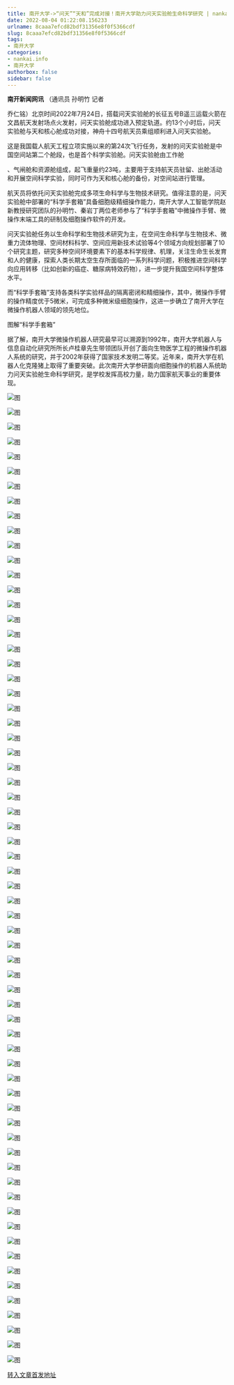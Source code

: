 ```yaml
---
title: 南开大学->“问天”“天和”完成对接！南开大学助力问天实验舱生命科学研究 | nankai.info
date: 2022-08-04 01:22:08.156233
urlname: 8caaa7efcd82bdf31356e8f0f5366cdf
slug: 8caaa7efcd82bdf31356e8f0f5366cdf
tags: 
- 南开大学
categories:
- nankai.info
- 南开大学
authorbox: false
sidebar: false
---
```

**南开新闻网讯** （通讯员 孙明竹 记者

乔仁铭）北京时间2022年7月24日，搭载问天实验舱的长征五号B遥三运载火箭在文昌航天发射场点火发射，问天实验舱成功进入预定轨道。约13个小时后，问天实验舱与天和核心舱成功对接，神舟十四号航天员乘组顺利进入问天实验舱。

这是我国载人航天工程立项实施以来的第24次飞行任务，发射的问天实验舱是中国空间站第二个舱段，也是首个科学实验舱。问天实验舱由工作舱
<!--more-->
、气闸舱和资源舱组成，起飞重量约23吨，主要用于支持航天员驻留、出舱活动和开展空间科学实验，同时可作为天和核心舱的备份，对空间站进行管理。

航天员将依托问天实验舱完成多项生命科学与生物技术研究。值得注意的是，问天实验舱中部署的“科学手套箱”具备细胞级精细操作能力，南开大学人工智能学院赵新教授研究团队的孙明竹、秦岩丁两位老师参与了“科学手套箱”中微操作手臂、微操作末端工具的研制及细胞操作软件的开发。

问天实验舱任务以生命科学和生物技术研究为主，在空间生命科学与生物技术、微重力流体物理、空间材料科学、空间应用新技术试验等4个领域方向规划部署了10个研究主题，研究多种空间环境要素下的基本科学规律、机理，关注生命生长发育和人的健康，探索人类长期太空生存所面临的一系列科学问题，积极推进空间科学向应用转移（比如创新的癌症、糖尿病特效药物），进一步提升我国空间科学整体水平。

而“科学手套箱”支持各类科学实验样品的隔离密闭和精细操作，其中，微操作手臂的操作精度优于5微米，可完成多种微米级细胞操作，这进一步确立了南开大学在微操作机器人领域的领先地位。

图解“科学手套箱”

据了解，南开大学微操作机器人研究最早可以溯源到1992年，南开大学机器人与信息自动化研究所所长卢桂章先生带领团队开创了面向生物医学工程的微操作机器人系统的研究，并于2002年获得了国家技术发明二等奖。近年来，南开大学在机器人化克隆猪上取得了重要突破。此次南开大学参研面向细胞操作的机器人系统助力问天实验舱生命科学研究，是学校发挥高校力量，助力国家航天事业的重要体现。

![图](http://news.nankai.edu.cn/ywsd/system/2022/07/28/g)

![图](http://news.nankai.edu.cn/ywsd/system/2022/07/28/p)

![图](http://news.nankai.edu.cn/ywsd/system/2022/07/28/j)

![图](http://news.nankai.edu.cn/ywsd/system/2022/07/28/)

![图](http://news.nankai.edu.cn/ywsd/system/2022/07/28/8)

![图](http://news.nankai.edu.cn/ywsd/system/2022/07/28/d)

![图](http://news.nankai.edu.cn/ywsd/system/2022/07/28/4)

![图](http://news.nankai.edu.cn/ywsd/system/2022/07/28/8)

![图](http://news.nankai.edu.cn/ywsd/system/2022/07/28/d)

![图](http://news.nankai.edu.cn/ywsd/system/2022/07/28/e)

![图](http://news.nankai.edu.cn/ywsd/system/2022/07/28/c)

![图](http://news.nankai.edu.cn/ywsd/system/2022/07/28/c)

![图](http://news.nankai.edu.cn/ywsd/system/2022/07/28/_)

![图](http://news.nankai.edu.cn/ywsd/system/2022/07/28/4)

![图](http://news.nankai.edu.cn/ywsd/system/2022/07/28/1)

![图](http://news.nankai.edu.cn/ywsd/system/2022/07/28/1)

![图](http://news.nankai.edu.cn/ywsd/system/2022/07/28/7)

![图](http://news.nankai.edu.cn/ywsd/system/2022/07/28/4)

![图](http://news.nankai.edu.cn/ywsd/system/2022/07/28/0)

![图](http://news.nankai.edu.cn/ywsd/system/2022/07/28/0)

![图](http://news.nankai.edu.cn/ywsd/system/2022/07/28/0)

![图](http://news.nankai.edu.cn/ywsd/system/2022/07/28/3)

![图](http://news.nankai.edu.cn/ywsd/system/2022/07/28/0)

![图](http://news.nankai.edu.cn/ywsd/system/2022/07/28/0)

![图](http://news.nankai.edu.cn/)

![图](http://news.nankai.edu.cn/ywsd/system/2022/07/28/1)

![图](http://news.nankai.edu.cn/ywsd/system/2022/07/28/7)

![图](http://news.nankai.edu.cn/ywsd/system/2022/07/28/4)

![图](http://news.nankai.edu.cn/)

![图](http://news.nankai.edu.cn/ywsd/system/2022/07/28/0)

![图](http://news.nankai.edu.cn/ywsd/system/2022/07/28/0)

![图](http://news.nankai.edu.cn/ywsd/system/2022/07/28/0)

![图](http://news.nankai.edu.cn/)

![图](http://news.nankai.edu.cn/ywsd/system/2022/07/28/3)

![图](http://news.nankai.edu.cn/ywsd/system/2022/07/28/0)

![图](http://news.nankai.edu.cn/ywsd/system/2022/07/28/0)

![图](http://news.nankai.edu.cn/)

![图](http://news.nankai.edu.cn/ywsd/system/2022/07/28/c)

![图](http://news.nankai.edu.cn/ywsd/system/2022/07/28/i)

![图](http://news.nankai.edu.cn/ywsd/system/2022/07/28/p)

![图](http://news.nankai.edu.cn/)

![图](http://news.nankai.edu.cn/ywsd/system/2022/07/28/n)

![图](http://news.nankai.edu.cn/ywsd/system/2022/07/28/c)

![图](http://news.nankai.edu.cn/ywsd/system/2022/07/28/)

![图](http://news.nankai.edu.cn/ywsd/system/2022/07/28/u)

![图](http://news.nankai.edu.cn/ywsd/system/2022/07/28/d)

![图](http://news.nankai.edu.cn/ywsd/system/2022/07/28/e)

![图](http://news.nankai.edu.cn/ywsd/system/2022/07/28/)

![图](http://news.nankai.edu.cn/ywsd/system/2022/07/28/i)

![图](http://news.nankai.edu.cn/ywsd/system/2022/07/28/a)

![图](http://news.nankai.edu.cn/ywsd/system/2022/07/28/k)

![图](http://news.nankai.edu.cn/ywsd/system/2022/07/28/n)

![图](http://news.nankai.edu.cn/ywsd/system/2022/07/28/a)

![图](http://news.nankai.edu.cn/ywsd/system/2022/07/28/n)

![图](http://news.nankai.edu.cn/ywsd/system/2022/07/28/)

![图](http://news.nankai.edu.cn/ywsd/system/2022/07/28/s)

![图](http://news.nankai.edu.cn/ywsd/system/2022/07/28/w)

![图](http://news.nankai.edu.cn/ywsd/system/2022/07/28/e)

![图](http://news.nankai.edu.cn/ywsd/system/2022/07/28/n)

![图](http://news.nankai.edu.cn/)

![图](http://news.nankai.edu.cn/)

![图](http://news.nankai.edu.cn/ywsd/system/2022/07/28/:)

![图](http://news.nankai.edu.cn/ywsd/system/2022/07/28/p)

![图](http://news.nankai.edu.cn/ywsd/system/2022/07/28/t)

![图](http://news.nankai.edu.cn/ywsd/system/2022/07/28/t)

![图](http://news.nankai.edu.cn/ywsd/system/2022/07/28/h)

[转入文章首发地址](http://news.nankai.edu.cn/ywsd/system/2022/07/28/030052306.shtml)